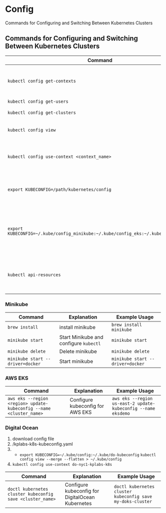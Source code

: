 # Config

Commands for Configuring and Switching Between Kubernetes Clusters

## Commands for Configuring and Switching Between Kubernetes Clusters

| Command | Explanation | Example Usage |
|---------|-------------|---------------|
| `kubectl config get-contexts` | List all contexts in your kubeconfig file | `kubectl config get-contexts` |
| `kubectl config get-users` | List all users | `kubectl config get-users` |
| `kubectl config get-clusters` | List all clusters | `kubectl config get-clusters` |
| `kubectl config view` | Verify the merged configuration | `kubectl config view` <br> `kubectl config --kubeconfig=/root/my-kube-config current-context`|
| `kubectl config use-context <context_name>` | Switch between contexts in the merged configuration | `kubectl config use-context minikube`|
| `export KUBECONFIG=/path/kubernetes/config` | Change the current K8s context configuration file | `kubectl config --kubeconfig=/root/my-kube-config use-context research` <br> to make it permanent, add it to your .bashrc or .zshrc file|
| `export KUBECONFIG=~/.kube/config_minikube:~/.kube/config_eks:~/.kube/config_doks` | Set the `KUBECONFIG` environment variable to specify multiple configuration files | `export KUBECONFIG=~/.kube/config_minikube:~/.kube/config_eks:~/.kube/config_doks` |
| `kubectl api-resources` | List all namespaced API resources | `kubectl api-resources` <hr/> `kubectl api-resources --namespaced=true` <hr/>`kubectl api-resources --namespaced=false`|

### Minikube

| Command | Explanation | Example Usage |
|---------|-------------|---------------|
| `brew install` | install minikube | `brew install minikube` |
| `minikube start` | Start Minikube and configure `kubectl` | `minikube start` |
| `minikube delete` | Delete minikube | `minikube delete` |
| `minikube start --driver=docker` | Start minikube | `minikube start --driver=docker` |

### AWS EKS

| Command | Explanation | Example Usage |
|---------|-------------|---------------|
| `aws eks --region <region> update-kubeconfig --name <cluster_name>` | Configure kubeconfig for AWS EKS | `aws eks --region us-east-2 update-kubeconfig --name eksdemo` |

### Digital Ocean

1. download config file
2. /kplabs-k8s-kubeconfig.yaml
3. - `export KUBECONFIG=~/.kube/config:~/.kube/do-kubeconfig`
     `kubectl config view --merge --flatten > ~/.kube/config`
4. `kubectl config use-context do-nyc1-kplabs-k8s`

| Command | Explanation | Example Usage |
|---------|-------------|---------------|
| `doctl kubernetes cluster kubeconfig save <cluster_name>` | Configure kubeconfig for DigitalOcean Kubernetes | `doctl kubernetes cluster kubeconfig save my-doks-cluster` |
